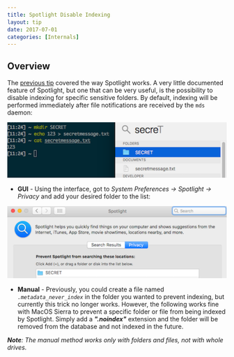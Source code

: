 ```yaml
---
title: Spotlight Disable Indexing
layout: tip
date: 2017-07-01
categories: [Internals]
---
```


## Overview

The [previous tip](http://craftware.xyz/tips/Spotlight-plugins.html) covered the way Spotlight works. A very little documented feature of Spotlight, but one that can be very useful, is the possibility to disable indexing for specific sensitive folders. By default, indexing will be performed immediately after file notifications are received by the ```mds``` daemon:

<img src="/assets/images/tips/spotlight-indexed.png" alt="spotlight-indexed" class="figure-body">

* **GUI** - Using the interface, got to _System Preferences → Spotlight → Privacy_ and add your desired folder to the list:

<img src="/assets/images/tips/spotlight-noindex.png" alt="spotlight-noindex" class="figure-body">

* **Manual** - Previously, you could create a file named _```.metadata_never_index```_ in the folder you wanted to prevent indexing, but currently this trick no longer works. However, the following works fine with MacOS Sierra to prevent a specific folder or file from being indexed by Spotlight. Simply add a **_".noindex"_** extension and the folder will be removed from the database and not indexed in the future. 

_**Note**: The manual method works only with folders and files, not with whole drives._
